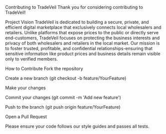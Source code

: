 Contributing to TradeVeil
Thank you for considering contributing to TradeVeil!

Project Vision
TradeVeil is dedicated to building a secure, private, and efficient digital marketplace that exclusively connects local wholesalers and retailers. Unlike platforms that expose prices to the public or directly serve end-customers, TradeVeil focuses on protecting the business interests and privacy of both wholesalers and retailers in the local market. Our mission is to foster trusted, profitable, and confidential relationships-ensuring that sensitive information like product prices and business details remain visible only to verified members.

How to Contribute
Fork the repository

Create a new branch (git checkout -b feature/YourFeature)

Make your changes

Commit your changes (git commit -m 'Add new feature')

Push to the branch (git push origin feature/YourFeature)

Open a Pull Request

Please ensure your code follows our style guides and passes all tests.
